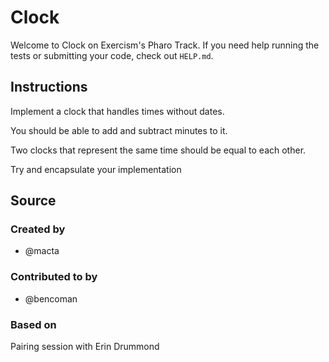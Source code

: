 # Clock

Welcome to Clock on Exercism's Pharo Track.
If you need help running the tests or submitting your code, check out `HELP.md`.

## Instructions

Implement a clock that handles times without dates.

You should be able to add and subtract minutes to it.

Two clocks that represent the same time should be equal to each other.

Try and encapsulate your implementation

## Source

### Created by

- @macta

### Contributed to by

- @bencoman

### Based on

Pairing session with Erin Drummond